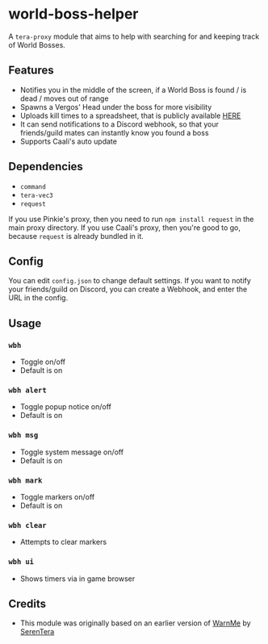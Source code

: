 # world-boss-helper
A `tera-proxy` module that aims to help with searching for and keeping track of World Bosses.

## Features
- Notifies you in the middle of the screen, if a World Boss is found / is dead / moves out of range
- Spawns a Vergos' Head under the boss for more visibility
- Uploads kill times to a spreadsheet, that is publicly available [HERE](https://tera.zone/worldboss/eu/)
- It can send notifications to a Discord webhook, so that your friends/guild mates can instantly know you found a boss
- Supports Caali's auto update

## Dependencies
- `command`
- `tera-vec3`
- `request`

If you use Pinkie's proxy, then you need to run `npm install request` in the main proxy directory. If you use Caali's proxy, then you're good to go, because `request` is already bundled in it.

## Config
You can edit `config.json` to change default settings. If you want to notify your friends/guild on Discord, you can create a Webhook, and enter the URL in the config.

## Usage
### `wbh`
- Toggle on/off
- Default is on
### `wbh alert`
- Toggle popup notice on/off
- Default is on
### `wbh msg`
- Toggle system message on/off
- Default is on
### `wbh mark`
- Toggle markers on/off
- Default is on
### `wbh clear`
- Attempts to clear markers
### `wbh ui`
- Shows timers via in game browser

## Credits
- This module was originally based on an earlier version of [WarnMe](https://github.com/SerenTera/WarnMe) by [SerenTera](https://github.com/SerenTera)
